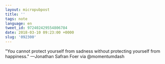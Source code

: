 ```yaml
---
layout: micropubpost
title: ''
tags: note
language: en
tweet_id: 972402429554806784
date: 2018-03-10 09:23:00 +0000
slug: '092300'
---
```

"You cannot protect yourself from sadness without protecting yourself from happiness." —Jonathan Safran Foer via @momentumdash
